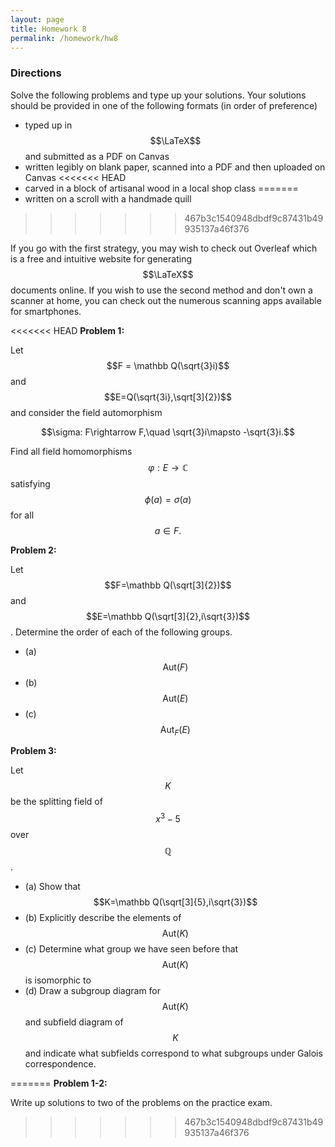 ```yaml
---
layout: page
title: Homework 8
permalink: /homework/hw8
---
```


### Directions
Solve the following problems and type up your solutions.  Your solutions should be provided in one of the following formats (in order of preference)
* typed up in $$\LaTeX$$ and submitted as a PDF on Canvas
* written legibly on blank paper, scanned into a PDF and then uploaded on Canvas
<<<<<<< HEAD
* carved in a block of artisanal wood in a local shop class
=======
* written on a scroll with a handmade quill
>>>>>>> 467b3c1540948dbdf9c87431b49935137a46f376

If you go with the first strategy, you may wish to check out Overleaf which is a free and intuitive website for generating $$\LaTeX$$ documents online.
If you wish to use the second method and don't own a scanner at home, you can check out the numerous scanning apps available for smartphones.

<<<<<<< HEAD
**Problem 1:**

Let $$F = \mathbb Q(\sqrt{3}i)$$ and $$E=Q(\sqrt{3i},\sqrt[3]{2})$$ and consider the field automorphism

$$\sigma: F\rightarrow F,\quad \sqrt{3}i\mapsto -\sqrt{3}i.$$

Find all field homomorphisms $$\varphi: E\rightarrow\mathbb C$$ satisfying $$\phi(a) = \sigma(a)$$ for all $$a\in F.$$

**Problem 2:**

Let $$F=\mathbb Q(\sqrt[3]{2})$$ and $$E=\mathbb Q(\sqrt[3]{2},i\sqrt{3})$$.
Determine the order of each of the following groups.

* (a) $$\text{Aut}(F)$$
* (b) $$\text{Aut}(E)$$
* (c) $$\text{Aut}_F(E)$$

**Problem 3:**  

Let $$K$$ be the splitting field of $$x^3-5$$ over $$\mathbb Q$$.

* (a) Show that $$K=\mathbb Q(\sqrt[3]{5},i\sqrt{3})$$
* (b) Explicitly describe the elements of $$\text{Aut}(K)$$
* (c) Determine what group we have seen before that $$\text{Aut}(K)$$ is isomorphic to
* (d) Draw a subgroup diagram for $$\text{Aut}(K)$$ and subfield diagram of $$K$$ and indicate what subfields correspond to what subgroups under Galois correspondence.

=======
**Problem 1-2:**  

Write up solutions to two of the problems on the practice exam.
>>>>>>> 467b3c1540948dbdf9c87431b49935137a46f376


